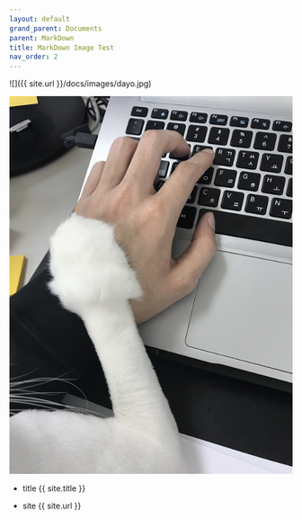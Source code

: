 ```yaml
---
layout: default
grand_parent: Documents
parent: MarkDown
title: MarkDown Image Test
nav_order: 2
---
```



![]({{ site.url }}/docs/images/dayo.jpg)

![](https://github.com/who0joe/who0joe.github.io/blob/main/docs/images/dayo.JPG)

- title
{{ site.title }}

- site
{{ site.url }}
